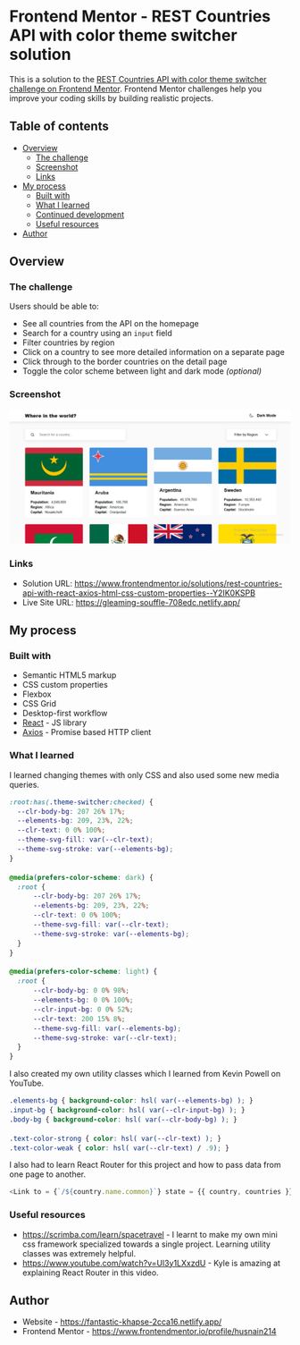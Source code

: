 # Frontend Mentor - REST Countries API with color theme switcher solution

This is a solution to the [REST Countries API with color theme switcher challenge on Frontend Mentor](https://www.frontendmentor.io/challenges/rest-countries-api-with-color-theme-switcher-5cacc469fec04111f7b848ca). Frontend Mentor challenges help you improve your coding skills by building realistic projects. 

## Table of contents

- [Overview](#overview)
  - [The challenge](#the-challenge)
  - [Screenshot](#screenshot)
  - [Links](#links)
- [My process](#my-process)
  - [Built with](#built-with)
  - [What I learned](#what-i-learned)
  - [Continued development](#continued-development)
  - [Useful resources](#useful-resources)
- [Author](#author)

## Overview

### The challenge

Users should be able to:

- See all countries from the API on the homepage
- Search for a country using an `input` field
- Filter countries by region
- Click on a country to see more detailed information on a separate page
- Click through to the border countries on the detail page
- Toggle the color scheme between light and dark mode *(optional)*

### Screenshot

![](/screenshot.png)

### Links

- Solution URL: https://www.frontendmentor.io/solutions/rest-countries-api-with-react-axios-html-css-custom-properties--Y2IK0KSPB
- Live Site URL: https://gleaming-souffle-708edc.netlify.app/

## My process

### Built with

- Semantic HTML5 markup
- CSS custom properties
- Flexbox
- CSS Grid
- Desktop-first workflow
- [React](https://reactjs.org/) - JS library
- [Axios](https://axios-http.com/) - Promise based HTTP client

### What I learned
I learned changing themes with only CSS and also used some new media queries.

```CSS
:root:has(.theme-switcher:checked) {
  --clr-body-bg: 207 26% 17%;
  --elements-bg: 209, 23%, 22%;
  --clr-text: 0 0% 100%; 
  --theme-svg-fill: var(--clr-text);
  --theme-svg-stroke: var(--elements-bg);
}

@media(prefers-color-scheme: dark) {
  :root {
      --clr-body-bg: 207 26% 17%;
      --elements-bg: 209, 23%, 22%;
      --clr-text: 0 0% 100%; 
      --theme-svg-fill: var(--clr-text);
      --theme-svg-stroke: var(--elements-bg);
  }
}

@media(prefers-color-scheme: light) {
  :root {
      --clr-body-bg: 0 0% 98%;
      --elements-bg: 0 0% 100%;
      --clr-input-bg: 0 0% 52%;
      --clr-text: 200 15% 8%;
      --theme-svg-fill: var(--elements-bg);
      --theme-svg-stroke: var(--clr-text);
  }
}
```
I also created my own utility classes which I learned from Kevin Powell on YouTube. 
```CSS
.elements-bg { background-color: hsl( var(--elements-bg) ); }
.input-bg { background-color: hsl( var(--clr-input-bg) ); }
.body-bg { background-color: hsl( var(--clr-body-bg) ); }

.text-color-strong { color: hsl( var(--clr-text) ); }
.text-color-weak { color: hsl( var(--clr-text) / .9); }
```
I also had to learn React Router for this project and how to pass data from one page to another.
```js
<Link to = {`/${country.name.common}`} state = {{ country, countries }}>
```

### Useful resources

- https://scrimba.com/learn/spacetravel - I learnt to make my own mini css framework specialized towards a single project. Learning utility classes was extremely helpful.
- https://www.youtube.com/watch?v=Ul3y1LXxzdU - Kyle is amazing at explaining React Router in this video.

## Author

- Website - https://fantastic-khapse-2cca16.netlify.app/
- Frontend Mentor - https://www.frontendmentor.io/profile/husnain214


